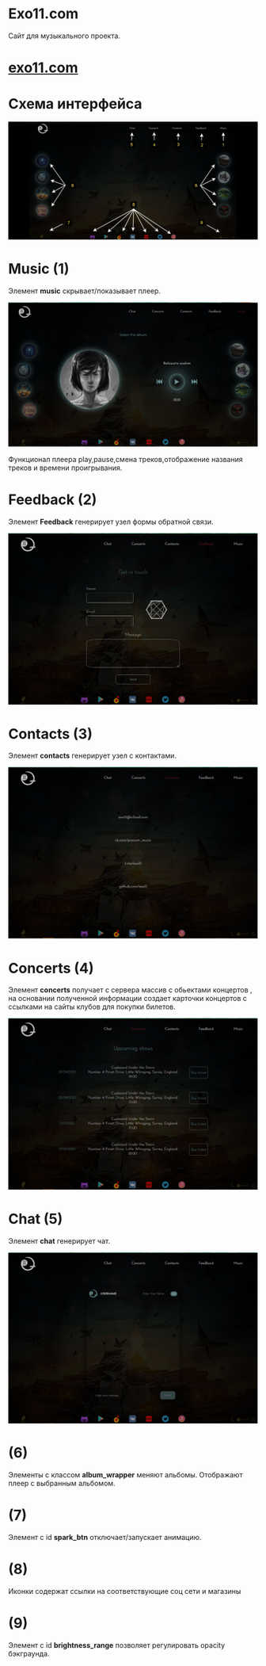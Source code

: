 # Exo11.com
Сайт для музыкального проекта.

# [exo11.com](https://exo11.github.io/exo11.com/)

# Схема интерфейса
![схема](readme_img/Main_inter_22.jpg)
# Music (1)
Элемент __music__ скрывает/показывает плеер.

![music](readme_img/music_inter.jpg)

Функционал плеера play,pause,смена треков,отображение названия треков и времени проигрывания.
# Feedback (2)
Элемент __Feedback__ генерирует узел формы обратной связи.

![feedback](readme_img/feedback-inter.jpg)

# Contacts (3)
Элемент __contacts__ генерирует узел с контактами.

![contacts](readme_img/contacts_inter.jpg)

# Concerts (4)
Элемент __concerts__ получает с сервера массив с обьектами концертов , на основании полученной информации
создает карточки концертов с ссылками на сайты клубов для покупки билетов.

![concerts](readme_img/concerts_inter.jpg)

# Chat (5)
Элемент __chat__ генерирует чат.

![chat](readme_img/chat_inter.jpg)

# (6)
Элементы с классом __album_wrapper__ меняют альбомы.
Отображают плеер с выбранным альбомом.
# (7)
Элемент c id __spark_btn__ отключает/запускает анимацию.
# (8)
Иконки содержат ссылки на соответствующие соц сети и магазины
# (9)
Элемент с id __brightness_range__ позволяет регулировать opacity бэкграунда.
